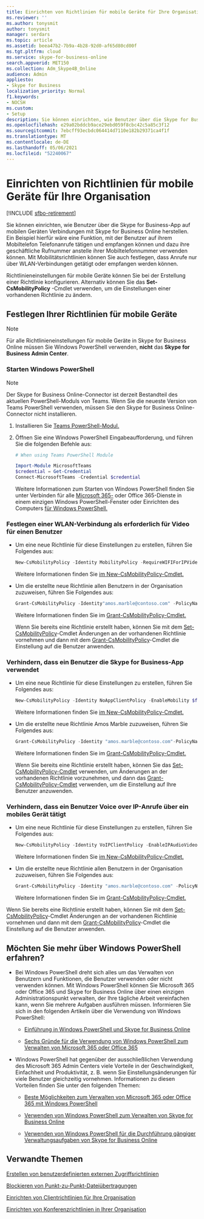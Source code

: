 ```yaml
---
title: Einrichten von Richtlinien für mobile Geräte für Ihre Organisation
ms.reviewer: ''
ms.author: tonysmit
author: tonysmit
manager: serdars
ms.topic: article
ms.assetid: beea47b2-7b9a-4b28-92d0-af65d80cd00f
ms.tgt.pltfrm: cloud
ms.service: skype-for-business-online
search.appverid: MET150
ms.collection: Adm_Skype4B_Online
audience: Admin
appliesto:
- Skype for Business
localization_priority: Normal
f1.keywords:
- NOCSH
ms.custom:
- Setup
description: Sie können einrichten, wie Benutzer über die Skype for Business-App auf mobilen Geräten Verbindungen mit Skype for Business Online herstellen. Ein Beispiel hierfür wäre eine Funktion, mit der Benutzer auf ihrem Mobiltelefon Telefonanrufe tätigen und empfangen können und dazu ihre geschäftliche Rufnummer anstelle ihrer Mobiltelefonnummer verwenden können. Mit Mobilitätsrichtlinien können Sie auch festlegen, dass Anrufe nur über WLAN-Verbindungen getätigt oder empfangen werden können.
ms.openlocfilehash: e29a02bddcb9ace29ebd059f8cbc42c5a85c3f12
ms.sourcegitcommit: 7ebcff93ecbdc064414d7110e182b29371ca4f1f
ms.translationtype: MT
ms.contentlocale: de-DE
ms.lasthandoff: 05/06/2021
ms.locfileid: "52240067"
---
```

# <a name="set-up-mobile-policies-for-your-organization"></a>Einrichten von Richtlinien für mobile Geräte für Ihre Organisation

[!INCLUDE [sfbo-retirement](../../Hub/includes/sfbo-retirement.md)]

Sie können einrichten, wie Benutzer über die Skype for Business-App auf mobilen Geräten Verbindungen mit Skype for Business Online herstellen. Ein Beispiel hierfür wäre eine Funktion, mit der Benutzer auf ihrem Mobiltelefon Telefonanrufe tätigen und empfangen können und dazu ihre geschäftliche Rufnummer anstelle ihrer Mobiltelefonnummer verwenden können. Mit Mobilitätsrichtlinien können Sie auch festlegen, dass Anrufe nur über WLAN-Verbindungen getätigt oder empfangen werden können.
  
Richtlinieneinstellungen für mobile Geräte können Sie bei der Erstellung einer Richtlinie konfigurieren. Alternativ können Sie das **Set-CsMobilityPolicy** -Cmdlet verwenden, um die Einstellungen einer vorhandenen Richtlinie zu ändern.
  
## <a name="set-your-mobile-policies"></a>Festlegen Ihrer Richtlinien für mobile Geräte

> [!NOTE]
> Für alle Richtlinieneinstellungen für mobile Geräte in Skype for Business Online müssen Sie Windows PowerShell verwenden, **nicht** das **Skype for Business Admin Center**. 
  
### <a name="start-windows-powershell"></a>Starten Windows PowerShell

> [!NOTE]
> Der Skype for Business Online-Connector ist derzeit Bestandteil des aktuellen PowerShell-Moduls von Teams. Wenn Sie die neueste Version von Teams PowerShell verwenden, müssen Sie den Skype for Business Online-Connector nicht installieren.
1. Installieren Sie [Teams PowerShell-Modul.](/microsoftteams/teams-powershell-install)
    
2. Öffnen Sie eine Windows PowerShell Eingabeaufforderung, und führen Sie die folgenden Befehle aus: 

   ```powershell
   # When using Teams PowerShell Module

   Import-Module MicrosoftTeams
   $credential = Get-Credential
   Connect-MicrosoftTeams -Credential $credential
   ```
   Weitere Informationen zum Starten von Windows PowerShell finden Sie unter Verbinden für alle [Microsoft 365-](/microsoft-365/enterprise/connect-to-all-microsoft-365-services-in-a-single-windows-powershell-window) oder Office 365-Dienste in einem einzigen Windows PowerShell-Fenster oder Einrichten des Computers [für Windows PowerShell.](../set-up-your-computer-for-windows-powershell/set-up-your-computer-for-windows-powershell.md)
   
### <a name="require-a-wifi-connection-for-video-for-a-user"></a>Festlegen einer WLAN-Verbindung als erforderlich für Video für einen Benutzer

- Um eine neue Richtlinie für diese Einstellungen zu erstellen, führen Sie Folgendes aus:
   
   ```powershell
   New-CsMobilityPolicy -Identity MobilityPolicy -RequireWIFIForIPVideo $true
   ```
   Weitere Informationen finden Sie [im New-CsMobilityPolicy-Cmdlet.](/powershell/module/skype/New-CsMobilityPolicy)
    
- Um die erstellte neue Richtlinie allen Benutzern in der Organisation zuzuweisen, führen Sie Folgendes aus:
   
   ```powershell
   Grant-CsMobilityPolicy -Identity"amos.marble@contoso.com" -PolicyName MobilityPolicy
   ```
   Weitere Informationen finden Sie im [Grant-CsMobilityPolicy-Cmdlet.](/powershell/module/skype/Grant-CsMobilityPolicy)
    
  Wenn Sie bereits eine Richtlinie erstellt haben, können Sie mit dem [Set-CsMobilityPolicy](/powershell/module/skype/Set-CsMobilityPolicy)-Cmdlet Änderungen an der vorhandenen Richtlinie vornehmen und dann mit dem [Grant-CsMobilityPolicy](/powershell/module/skype/Grant-CsMobilityPolicy)-Cmdlet die Einstellung auf die Benutzer anwenden.
  
### <a name="prevent-a-user-from-using-the-skype-for-business-app"></a>Verhindern, dass ein Benutzer die Skype for Business-App verwendet

- Um eine neue Richtlinie für diese Einstellungen zu erstellen, führen Sie Folgendes aus:
  ```PowerShell
  New-CsMobilityPolicy -Identity NoAppClientPolicy -EnableMobility $false 
  ```
  Weitere Informationen finden Sie [im New-CsMobilityPolicy-Cmdlet.](/powershell/module/skype/New-CsMobilityPolicy)
    
- Um die erstellte neue Richtlinie Amos Marble zuzuweisen, führen Sie Folgendes aus:  
   
   ```powershell
   Grant-CsMobilityPolicy -Identity "amos.marble@contoso.com"-PolicyName NoAppClientPolicy
   ```
   Weitere Informationen finden Sie im [Grant-CsMobilityPolicy-Cmdlet.](/powershell/module/skype/Grant-CsMobilityPolicy)
    
  Wenn Sie bereits eine Richtlinie erstellt haben, können Sie das [Set-CsMobilityPolicy-Cmdlet](/powershell/module/skype/Set-CsMobilityPolicy) verwenden, um Änderungen an der vorhandenen Richtlinie vorzunehmen, und dann das [Grant-CsMobilityPolicy-Cmdlet](/powershell/module/skype/Grant-CsMobilityPolicy) verwenden, um die Einstellung auf Ihre Benutzer anzuwenden.
  
### <a name="prevent-a-user-from-making-voice-over-ip-calls-using-a-mobile-device"></a>Verhindern, dass ein Benutzer Voice over IP-Anrufe über ein mobiles Gerät tätigt

- Um eine neue Richtlinie für diese Einstellungen zu erstellen, führen Sie Folgendes aus:
   
   ```powershell
   New-CsMobilityPolicy -Identity VoIPClientPolicy -EnableIPAudioVideo  $false
   ```
   Weitere Informationen finden Sie [im New-CsMobilityPolicy-Cmdlet.](/powershell/module/skype/New-CsMobilityPolicy)
    
- Um die erstellte neue Richtlinie allen Benutzern in der Organisation zuzuweisen, führen Sie Folgendes aus:
   
   ```powershell
   Grant-CsMobilityPolicy -Identity "amos.marble@contoso.com" -PolicyName VoIPClientPolicy
   ```

  Weitere Informationen finden Sie im [Grant-CsMobilityPolicy-Cmdlet.](/powershell/module/skype/Grant-CsMobilityPolicy)
    
Wenn Sie bereits eine Richtlinie erstellt haben, können Sie mit dem [Set-CsMobilityPolicy](/powershell/module/skype/Set-CsMobilityPolicy)-Cmdlet Änderungen an der vorhandenen Richtlinie vornehmen und dann mit dem [Grant-CsMobilityPolicy](/powershell/module/skype/Grant-CsMobilityPolicy)-Cmdlet die Einstellung auf die Benutzer anwenden.
  
## <a name="want-to-know-more-about-windows-powershell"></a>Möchten Sie mehr über Windows PowerShell erfahren?

- Bei Windows PowerShell dreht sich alles um das Verwalten von Benutzern und Funktionen, die Benutzer verwenden oder nicht verwenden können. Mit Windows PowerShell können Sie Microsoft 365 oder Office 365 und Skype for Business Online über einen einzigen Administrationspunkt verwalten, der Ihre tägliche Arbeit vereinfachen kann, wenn Sie mehrere Aufgaben ausführen müssen. Informieren Sie sich in den folgenden Artikeln über die Verwendung von Windows PowerShell:
    
  - [Einführung in Windows PowerShell und Skype for Business Online](../set-up-your-computer-for-windows-powershell/set-up-your-computer-for-windows-powershell.md)
    
  - [Sechs Gründe für die Verwendung von Windows PowerShell zum Verwalten von Microsoft 365 oder Office 365](/microsoft-365/enterprise/why-you-need-to-use-microsoft-365-powershell)
    
- Windows PowerShell hat gegenüber der ausschließlichen Verwendung des Microsoft 365 Admin Centers viele Vorteile in der Geschwindigkeit, Einfachheit und Produktivität, z. B. wenn Sie Einstellungsänderungen für viele Benutzer gleichzeitig vornehmen. Informationen zu diesen Vorteilen finden Sie unter den folgenden Themen:
    
  - [Beste Möglichkeiten zum Verwalten von Microsoft 365 oder Office 365 mit Windows PowerShell](/previous-versions//dn568025(v=technet.10))
    
  - [Verwenden von Windows PowerShell zum Verwalten von Skype for Business Online](../set-up-your-computer-for-windows-powershell/set-up-your-computer-for-windows-powershell.md)
    
  - [Verwenden von Windows PowerShell für die Durchführung gängiger Verwaltungsaufgaben von Skype for Business Online](../set-up-your-computer-for-windows-powershell/set-up-your-computer-for-windows-powershell.md)
    
## <a name="related-topics"></a>Verwandte Themen
[Erstellen von benutzerdefinierten externen Zugriffsrichtlinien](create-custom-external-access-policies.md)

[Blockieren von Punkt-zu-Punkt-Dateiübertragungen](block-point-to-point-file-transfers.md)

[Einrichten von Clientrichtlinien für Ihre Organisation](set-up-client-policies-for-your-organization.md)

[Einrichten von Konferenzrichtlinien in Ihrer Organisation](set-up-conferencing-policies-for-your-organization.md)

  
